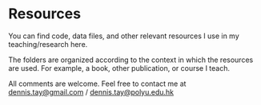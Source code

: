 # Resources
You can find code, data files, and other relevant resources I use in my teaching/research here.

The folders are organized according to the context in which the resources are used. For example, a book, other publication, or course I teach.

All comments are welcome. Feel free to contact me at dennis.tay@gmail.com / dennis.tay@polyu.edu.hk
